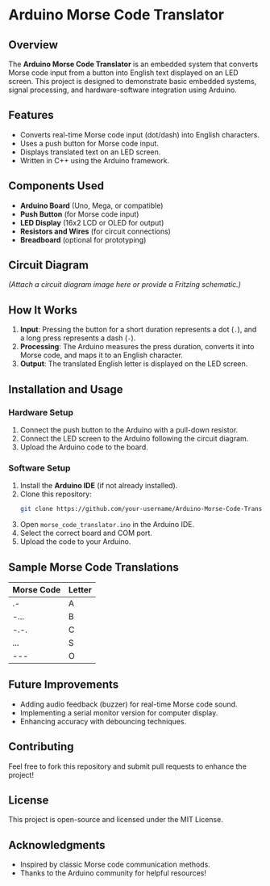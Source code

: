 # Arduino Morse Code Translator

## Overview
The **Arduino Morse Code Translator** is an embedded system that converts Morse code input from a button into English text displayed on an LED screen. This project is designed to demonstrate basic embedded systems, signal processing, and hardware-software integration using Arduino.

## Features
- Converts real-time Morse code input (dot/dash) into English characters.
- Uses a push button for Morse code input.
- Displays translated text on an LED screen.
- Written in C++ using the Arduino framework.

## Components Used
- **Arduino Board** (Uno, Mega, or compatible)
- **Push Button** (for Morse code input)
- **LED Display** (16x2 LCD or OLED for output)
- **Resistors and Wires** (for circuit connections)
- **Breadboard** (optional for prototyping)

## Circuit Diagram
*(Attach a circuit diagram image here or provide a Fritzing schematic.)*

## How It Works
1. **Input**: Pressing the button for a short duration represents a dot (`.`), and a long press represents a dash (`-`).
2. **Processing**: The Arduino measures the press duration, converts it into Morse code, and maps it to an English character.
3. **Output**: The translated English letter is displayed on the LED screen.

## Installation and Usage
### Hardware Setup
1. Connect the push button to the Arduino with a pull-down resistor.
2. Connect the LED screen to the Arduino following the circuit diagram.
3. Upload the Arduino code to the board.

### Software Setup
1. Install the **Arduino IDE** (if not already installed).
2. Clone this repository:
   ```sh
   git clone https://github.com/your-username/Arduino-Morse-Code-Translator.git
   ```
3. Open `morse_code_translator.ino` in the Arduino IDE.
4. Select the correct board and COM port.
5. Upload the code to your Arduino.

## Sample Morse Code Translations
| Morse Code | Letter |
|------------|--------|
| .-         | A      |
| -...       | B      |
| -.-.       | C      |
| ...        | S      |
| ---        | O      |

## Future Improvements
- Adding audio feedback (buzzer) for real-time Morse code sound.
- Implementing a serial monitor version for computer display.
- Enhancing accuracy with debouncing techniques.

## Contributing
Feel free to fork this repository and submit pull requests to enhance the project!

## License
This project is open-source and licensed under the MIT License.

## Acknowledgments
- Inspired by classic Morse code communication methods.
- Thanks to the Arduino community for helpful resources!

